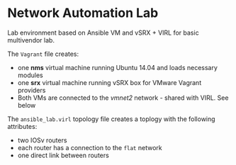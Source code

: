 # Network Automation Lab

Lab environment based on Ansible VM and vSRX + VIRL for basic multivendor lab.

The `Vagrant` file creates:
* one **nms** virtual machine running Ubuntu 14.04 and loads necessary modules
* one **srx** virtual machine running vSRX box for VMware Vagrant providers
* Both VMs are connected to the *vmnet2* network - shared with VIRL. See below

The `ansible_lab.virl` topology file creates a toplogy with the following attributes:
* two IOSv routers
* each router has a connection to the `flat` network
* one direct link between routers

